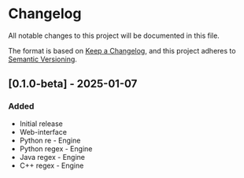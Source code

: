 # Changelog

All notable changes to this project will be documented in this file.

The format is based on [Keep a Changelog](https://keepachangelog.com/en/1.1.0/),
and this project adheres to [Semantic Versioning](https://semver.org/spec/v2.0.0.html).

## [0.1.0-beta] - 2025-01-07

### Added
- Initial release
- Web-interface
- Python re - Engine
- Python regex - Engine
- Java regex - Engine
- C++ regex - Engine
